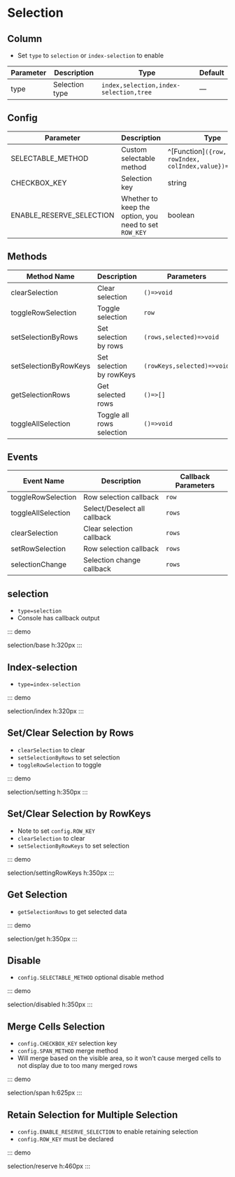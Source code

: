 # Selection

## Column

-   Set `type` to `selection` or `index-selection` to enable

| Parameter | Description    | Type                                   | Default |
| --------- | -------------- | -------------------------------------- | ------- |
| type      | Selection type | `index,selection,index-selection,tree` | —       |

## Config

| Parameter         | Description              | Type                                                            | Default |
| ----------------- | ------------------------ | --------------------------------------------------------------- | ------- |
| SELECTABLE_METHOD | Custom selectable method | ^[Function]`({row, column, rowIndex, colIndex,value})=>boolean` | —       |
| CHECKBOX_KEY      | Selection key            | string                                                          | —       |
| ENABLE_RESERVE_SELECTION | Whether to keep the option, you need to set `ROW_KEY`  | boolean                    | —      |

## Methods

| Method Name           | Description               | Parameters                 |
| --------------------- | ------------------------- | -------------------------- |
| clearSelection        | Clear selection           | `()=>void`                 |
| toggleRowSelection    | Toggle selection          | `row`                      |
| setSelectionByRows    | Set selection by rows             | `(rows,selected)=>void`    |
| setSelectionByRowKeys | Set selection by rowKeys  | `(rowKeys,selected)=>void` |
| getSelectionRows      | Get selected rows         | `()=>[]`                   |
| toggleAllSelection    | Toggle all rows selection | `()=>void`                 |

## Events

| Event Name         | Description                  | Callback Parameters |
| ------------------ | ---------------------------- | ------------------- |
| toggleRowSelection | Row selection callback       | `row`               |
| toggleAllSelection | Select/Deselect all callback | `rows`              |
| clearSelection     | Clear selection callback     | `rows`              |
| setRowSelection    | Row selection callback       | `rows`              |
| selectionChange    | Selection change callback    | `rows`              |

## selection

-   `type=selection`
-   Console has callback output

::: demo

selection/base
h:320px
:::

## Index-selection

-   `type=index-selection`

::: demo

selection/index
h:320px
:::

## Set/Clear Selection by Rows

-   `clearSelection` to clear
-   `setSelectionByRows` to set selection
-   `toggleRowSelection` to toggle

::: demo

selection/setting
h:350px
:::

## Set/Clear Selection by RowKeys

-   Note to set `config.ROW_KEY`
-   `clearSelection` to clear
-   `setSelectionByRowKeys` to set selection

::: demo

selection/settingRowKeys
h:350px
:::

## Get Selection

-   `getSelectionRows` to get selected data

::: demo

selection/get
h:350px
:::

## Disable

-   `config.SELECTABLE_METHOD` optional disable method

::: demo

selection/disabled
h:350px
:::

## Merge Cells Selection

-   `config.CHECKBOX_KEY` selection key
-   `config.SPAN_METHOD` merge method
-   Will merge based on the visible area, so it won't cause merged cells to not display due to too many merged rows

::: demo

selection/span
h:625px
:::

## Retain Selection for Multiple Selection

-   `config.ENABLE_RESERVE_SELECTION` to enable retaining selection
-   `config.ROW_KEY` must be declared

::: demo

selection/reserve
h:460px
:::
